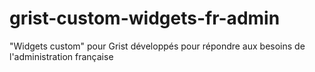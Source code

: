 # grist-custom-widgets-fr-admin
"Widgets custom" pour Grist développés pour répondre aux besoins de l'administration française
